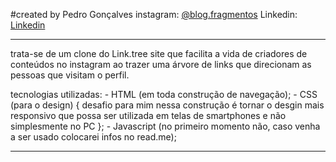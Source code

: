 #created by Pedro Gonçalves
instagram: [@blog.fragmentos](https://www.instagram.com/blog.fragmentos/)
Linkedin: [Linkedin](https://www.linkedin.com/in/pedro-gon%C3%A7alves-522a6622a/git)

----------------------------------------------------------------------------------------
trata-se de um clone do Link.tree site que facilita a vida de criadores de conteúdos
no instagram ao trazer uma árvore de links que direcionam as pessoas que visitam o
perfil.

tecnologias utilizadas:
    - HTML (em toda construção de navegação);
    - CSS (para o design) {
        desafio para mim nessa construção é tornar o desgin mais responsivo que possa
        ser utilizada em telas de smartphones e não simplesmente no PC
    };
    - Javascript (no primeiro momento não, caso venha a ser usado colocarei infos
    no read.me);

----------------------------------------------------------------------------------------
